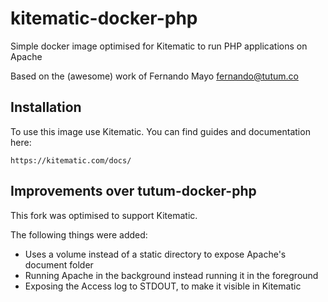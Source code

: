 kitematic-docker-php
================

Simple docker image optimised for Kitematic to run PHP applications on Apache

Based on the (awesome) work of Fernando Mayo <fernando@tutum.co>

Installation
------------

To use this image use Kitematic. You can find guides and documentation here:

    https://kitematic.com/docs/


Improvements over tutum-docker-php
----------------------------------

This fork was optimised to support Kitematic.

The following things were added:

* Uses a volume instead of a static directory to expose Apache's document folder
* Running Apache in the background instead running it in the foreground
* Exposing the Access log to STDOUT, to make it visible in Kitematic
